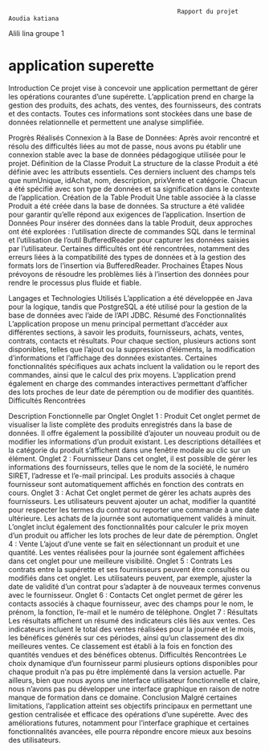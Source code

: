 
                                                   Rapport du projet Aoudia katiana 
 Alili lina 
groupe 1 


# application superette
Introduction
Ce projet vise à concevoir une application permettant de gérer les opérations courantes d’une supérette. L’application prend en charge la gestion des produits, des achats, des ventes, des fournisseurs, des contrats et des contacts. Toutes ces informations sont stockées dans une base de données relationnelle et permettent une analyse simplifiée.

Progrès Réalisés
Connexion à la Base de Données:
Après avoir rencontré et résolu des difficultés liées au mot de passe, nous avons pu établir une connexion stable avec la base de données pédagogique utilisée pour le projet.
Définition de la Classe Produit
La structure de la classe Produit a été définie avec les attributs essentiels. Ces derniers incluent des champs tels que numUnique, idAchat, nom, description, prixVente et catégorie. Chacun a été spécifié avec son type de données et sa signification dans le contexte de l’application.
Création de la Table Produit
Une table associée à la classe Produit a été créée dans la base de données. Sa structure a été validée pour garantir qu’elle répond aux exigences de l’application.
Insertion de Données
Pour insérer des données dans la table Produit, deux approches ont été explorées : l’utilisation directe de commandes SQL dans le terminal et l’utilisation de l’outil BufferedReader pour capturer les données saisies par l’utilisateur.
Certaines difficultés ont été rencontrées, notamment des erreurs liées à la compatibilité des types de données et à la gestion des formats lors de l’insertion via BufferedReader.
Prochaines Étapes
Nous prévoyons de résoudre les problèmes liés à l’insertion des données pour rendre le processus plus fluide et fiable.

Langages et Technologies Utilisés
L’application a été développée en Java pour la logique, tandis que PostgreSQL a été utilisé pour la gestion de la base de données avec l’aide de l’API JDBC.
Résumé des Fonctionnalités
L’application propose un menu principal permettant d’accéder aux différentes sections, à savoir les produits, fournisseurs, achats, ventes, contrats, contacts et résultats. Pour chaque section, plusieurs actions sont disponibles, telles que l’ajout ou la suppression d’éléments, la modification d’informations et l’affichage des données existantes.
Certaines fonctionnalités spécifiques aux achats incluent la validation ou le report des commandes, ainsi que le calcul des prix moyens. L’application prend également en charge des commandes interactives permettant d’afficher des lots proches de leur date de péremption ou de modifier des quantités.
Difficultés Rencontrées

Description Fonctionnelle par Onglet
Onglet 1 : Produit
Cet onglet permet de visualiser la liste complète des produits enregistrés dans la base de données. Il offre également la possibilité d’ajouter un nouveau produit ou de modifier les informations d’un produit existant. Les descriptions détaillées et la catégorie du produit s’affichent dans une fenêtre modale au clic sur un élément.
Onglet 2 : Fournisseur
Dans cet onglet, il est possible de gérer les informations des fournisseurs, telles que le nom de la société, le numéro SIRET, l’adresse et l’e-mail principal. Les produits associés à chaque fournisseur sont automatiquement affichés en fonction des contrats en cours.
Onglet 3 : Achat
Cet onglet permet de gérer les achats auprès des fournisseurs. Les utilisateurs peuvent ajouter un achat, modifier la quantité pour respecter les termes du contrat ou reporter une commande à une date ultérieure. Les achats de la journée sont automatiquement validés à minuit. L’onglet inclut également des fonctionnalités pour calculer le prix moyen d’un produit ou afficher les lots proches de leur date de péremption.
Onglet 4 : Vente
L’ajout d’une vente se fait en sélectionnant un produit et une quantité. Les ventes réalisées pour la journée sont également affichées dans cet onglet pour une meilleure visibilité.
Onglet 5 : Contrats
Les contrats entre la supérette et ses fournisseurs peuvent être consultés ou modifiés dans cet onglet. Les utilisateurs peuvent, par exemple, ajuster la date de validité d’un contrat pour s’adapter à de nouveaux termes convenus avec le fournisseur.
Onglet 6 : Contacts
Cet onglet permet de gérer les contacts associés à chaque fournisseur, avec des champs pour le nom, le prénom, la fonction, l’e-mail et le numéro de téléphone.
Onglet 7 : Résultats
Les résultats affichent un résumé des indicateurs clés liés aux ventes. Ces indicateurs incluent le total des ventes réalisées pour la journée et le mois, les bénéfices générés sur ces périodes, ainsi qu’un classement des dix meilleures ventes. Ce classement est établi à la fois en fonction des quantités vendues et des bénéfices obtenus.
Difficultés Rencontrées
Le choix dynamique d’un fournisseur parmi plusieurs options disponibles pour chaque produit n’a pas pu être implémenté dans la version actuelle. Par ailleurs, bien que nous ayons une interface utilisateur fonctionnelle et claire, nous n’avons pas pu développer une interface graphique en raison de notre manque de formation dans ce domaine.
Conclusion
Malgré certaines limitations, l’application atteint ses objectifs principaux en permettant une gestion centralisée et efficace des opérations d’une supérette. Avec des améliorations futures, notamment pour l’interface graphique et certaines fonctionnalités avancées, elle pourra répondre encore mieux aux besoins des utilisateurs.

